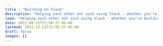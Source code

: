 ```yaml
---
title : "Building on Slack"
description: "Helping each other not suck using Slack - whether you're building Apps, using Workflows, or just running a business on Slack."
lead: "Helping each other not suck using Slack - whether you're building Apps, using Workflows, or just running a business on Slack."
date: 2022-09-22T21:50:27-05:00
lastmod: 2022-12-11T21:50:27-05:00
draft: false
images: []
---
```

